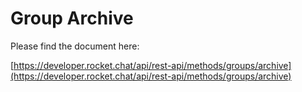 # Group Archive

Please find the document here: 

[https://developer.rocket.chat/api/rest-api/methods/groups/archive](https://developer.rocket.chat/api/rest-api/methods/groups/archive)

